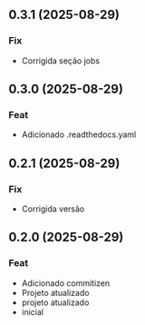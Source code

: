 ## 0.3.1 (2025-08-29)

### Fix

- Corrigida seção jobs

## 0.3.0 (2025-08-29)

### Feat

- Adicionado .readthedocs.yaml

## 0.2.1 (2025-08-29)

### Fix

- Corrigida versão

## 0.2.0 (2025-08-29)

### Feat

- Adicionado commitizen
- Projeto atualizado
- projeto atualizado
- inicial
